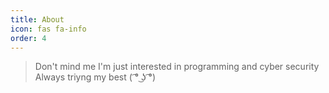 ```yaml
---
title: About
icon: fas fa-info
order: 4
---
```



> Don't mind me
> I'm just interested in programming and cyber security
> Always triyng my best (  ͡° ͜ʖ ͡°)